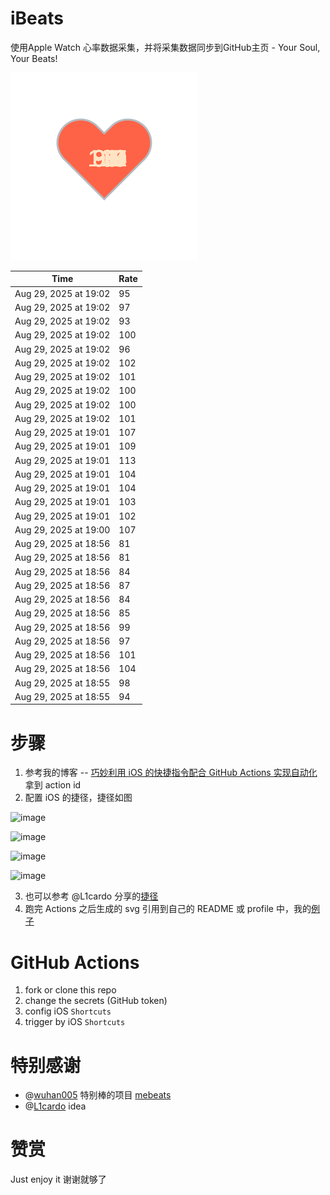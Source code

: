 # iBeats
使用Apple Watch 心率数据采集，并将采集数据同步到GitHub主页 - Your Soul, Your Beats!

![](./files/heart.svg)

<!--START_SECTION:my_heart_rate-->
| Time | Rate | 
 | ---- | ---- | 
| Aug 29, 2025 at 19:02 | 95 |
| Aug 29, 2025 at 19:02 | 97 |
| Aug 29, 2025 at 19:02 | 93 |
| Aug 29, 2025 at 19:02 | 100 |
| Aug 29, 2025 at 19:02 | 96 |
| Aug 29, 2025 at 19:02 | 102 |
| Aug 29, 2025 at 19:02 | 101 |
| Aug 29, 2025 at 19:02 | 100 |
| Aug 29, 2025 at 19:02 | 100 |
| Aug 29, 2025 at 19:02 | 101 |
| Aug 29, 2025 at 19:01 | 107 |
| Aug 29, 2025 at 19:01 | 109 |
| Aug 29, 2025 at 19:01 | 113 |
| Aug 29, 2025 at 19:01 | 104 |
| Aug 29, 2025 at 19:01 | 104 |
| Aug 29, 2025 at 19:01 | 103 |
| Aug 29, 2025 at 19:01 | 102 |
| Aug 29, 2025 at 19:00 | 107 |
| Aug 29, 2025 at 18:56 | 81 |
| Aug 29, 2025 at 18:56 | 81 |
| Aug 29, 2025 at 18:56 | 84 |
| Aug 29, 2025 at 18:56 | 87 |
| Aug 29, 2025 at 18:56 | 84 |
| Aug 29, 2025 at 18:56 | 85 |
| Aug 29, 2025 at 18:56 | 99 |
| Aug 29, 2025 at 18:56 | 97 |
| Aug 29, 2025 at 18:56 | 101 |
| Aug 29, 2025 at 18:56 | 104 |
| Aug 29, 2025 at 18:55 | 98 |
| Aug 29, 2025 at 18:55 | 94 |

<!--END_SECTION:my_heart_rate-->

# 步骤
1. 参考我的博客 -- [巧妙利用 iOS 的快捷指令配合 GitHub Actions 实现自动化](https://github.com/yihong0618/gitblog/issues/198) 拿到 action id
2. 配置 iOS 的捷径，捷径如图

![image](https://user-images.githubusercontent.com/15976103/122154218-0db0b480-ce97-11eb-93bb-5aec07c558dc.png)

![image](https://user-images.githubusercontent.com/15976103/122154236-186b4980-ce97-11eb-8e4b-70551a0391ae.png)

![image](https://user-images.githubusercontent.com/15976103/122154268-2d47dd00-ce97-11eb-902e-3acf292265a9.png)

![image](https://user-images.githubusercontent.com/15976103/122174055-fa144680-ceb4-11eb-9be2-3eb83cd516f7.png)

3. 也可以参考 @L1cardo 分享的[捷径](https://www.icloud.com/shortcuts/6ab6047b459c41ad822ad6b94b1c03d4)
4. 跑完 Actions 之后生成的 svg 引用到自己的 README 或 profile 中，我的[例子](https://github.com/yihong0618) 

# GitHub Actions

1. fork or clone this repo
2. change the secrets (GitHub token)
3. config iOS `Shortcuts` 
4. trigger by iOS `Shortcuts`

# 特别感谢
- @[wuhan005](https://github.com/wuhan005) 特别棒的项目 [mebeats](https://github.com/wuhan005/mebeats)
- @[L1cardo](https://github.com/L1cardo) idea

# 赞赏
Just enjoy it
谢谢就够了
